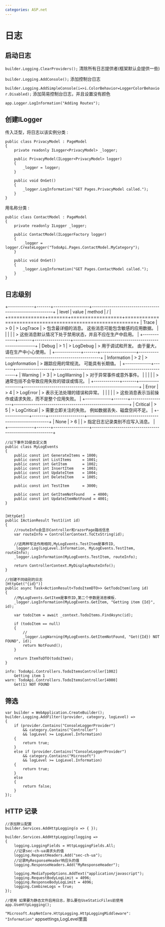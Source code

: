 ```yaml
---
categories: ASP.net
---
```


# 日志

## 启动日志

`builder.Logging.ClearProviders();`
清除所有日志提供者(框架默认会提供一些)

`builder.Logging.AddConsole();` 添加控制台日志

`builder.Logging.AddSimpleConsole(i=>i.ColorBehavior=LoggerColorBehavior.Disabled);`
添加简易控制台日志，并且设置没有颜色

`app.Logger.LogInformation("Adding Routes");`

## 创建ILogger

传入泛型，将日志以该实例分类 :

    public class PrivacyModel : PageModel
    {
        private readonly ILogger<PrivacyModel> _logger;

        public PrivacyModel(ILogger<PrivacyModel> logger)
        {
            _logger = logger;
        }

        public void OnGet()
        {
            _logger.LogInformation("GET Pages.PrivacyModel called.");
        }
    }

用名称分类 :

    public class ContactModel : PageModel
    {
        private readonly ILogger _logger;

        public ContactModel(ILoggerFactory logger)
        {
            _logger = logger.CreateLogger("TodoApi.Pages.ContactModel.MyCategory");
        }

        public void OnGet()
        {
            _logger.LogInformation("GET Pages.ContactModel called.");
        }
    }

## 日志级别

+-------------+-------+------------------+----------------------------------------------------------+
| level       | value | method           | /                                                        |
+=============+=======+==================+==========================================================+
| Trace       | > 0   | > LogTrace       | > 包含最详细的消息。 这些消息可能包含敏感的应用数据。    |
|             |       |                  | > 这些消息默认情况下处于禁用状态，并且不应在生产中启用。 |
+-------------+-------+------------------+----------------------------------------------------------+
| Debug       | > 1   | > LogDebug       | > 用于调试和开发。 由于量大，请在生产中小心使用。        |
+-------------+-------+------------------+----------------------------------------------------------+
| Information | > 2   | > LogInformation | > 跟踪应用的常规流。 可能具有长期值。                    |
+-------------+-------+------------------+----------------------------------------------------------+
| Warning     | > 3   | > LogWarning     | > 对于异常事件或意外事件。                               |
|             |       |                  | > 通常包括不会导致应用失败的错误或情况。                 |
+-------------+-------+------------------+----------------------------------------------------------+
| Error       | > 4   | > LogError       | > 表示无法处理的错误和异常。                             |
|             |       |                  | > 这些消息表示当前操作或请求失败，而不是整个应用失败。   |
+-------------+-------+------------------+----------------------------------------------------------+
| Critical    | > 5   | > LogCritical    | > 需要立即关注的失败。 例如数据丢失、磁盘空间不足。      |
+-------------+-------+------------------+----------------------------------------------------------+
| None        | > 6   |                  | > 指定日志记录类别不应写入消息。                         |
+-------------+-------+------------------+----------------------------------------------------------+

    //以下事件ID是自定义类
    public class MyLogEvents
    {
        public const int GenerateItems = 1000;
        public const int ListItems     = 1001;
        public const int GetItem       = 1002;
        public const int InsertItem    = 1003;
        public const int UpdateItem    = 1004;
        public const int DeleteItem    = 1005;

        public const int TestItem      = 3000;

        public const int GetItemNotFound    = 4000;
        public const int UpdateItemNotFound = 4001;
    }


    [HttpGet]
    public IActionResult Test1(int id)
    {
        //routeInfo会显示Controller和razorPage路线信息
        var routeInfo = ControllerContext.ToCtxString(id);

        //这两种写法作用相同,MyLogEvents.TestItem是事件ID,
        _logger.Log(LogLevel.Information, MyLogEvents.TestItem, routeInfo);
        _logger.LogInformation(MyLogEvents.TestItem, routeInfo);

        return ControllerContext.MyDisplayRouteInfo();
    }

    //创建不同级别的日志
    [HttpGet("{id}")]
    public async Task<ActionResult<TodoItemDTO>> GetTodoItem(long id)
    {
        //MyLogEvents.GetItem是事件ID,第二个参数是消息模板.
        _logger.LogInformation(MyLogEvents.GetItem, "Getting item {Id}", id);

        var todoItem = await _context.TodoItems.FindAsync(id);

        if (todoItem == null)
        {
            //
            _logger.LogWarning(MyLogEvents.GetItemNotFound, "Get({Id}) NOT FOUND", id);
            return NotFound();
        }

        return ItemToDTO(todoItem);
    }

    info: TodoApi.Controllers.TodoItemsController[1002]
        Getting item 1
    warn: TodoApi.Controllers.TodoItemsController[4000]
        Get(1) NOT FOUND

## 筛选

    var builder = WebApplication.CreateBuilder();
    builder.Logging.AddFilter((provider, category, logLevel) =>
    {
        if (provider.Contains("ConsoleLoggerProvider")
            && category.Contains("Controller")
            && logLevel >= LogLevel.Information)
        {
            return true;
        }
        else if (provider.Contains("ConsoleLoggerProvider")
            && category.Contains("Microsoft")
            && logLevel >= LogLevel.Information)
        {
            return true;
        }
        else
        {
            return false;
        }
    });

## HTTP 记录

    //添加默认配置
    builder.Services.AddHttpLogging(o => { }); 

    builder.Services.AddHttpLogging(logging =>
    {
        logging.LoggingFields = HttpLoggingFields.All;
        //记录sec-ch-ua请求头的值
        logging.RequestHeaders.Add("sec-ch-ua");
        //记录MyResponseHeader响应头的值      
        logging.ResponseHeaders.Add("MyResponseHeader");

        logging.MediaTypeOptions.AddText("application/javascript");
        logging.RequestBodyLogLimit = 4096;
        logging.ResponseBodyLogLimit = 4096;
        logging.CombineLogs = true;
    });

    //使用 如果要为静态文件启用日志，那么要在UseStaticFiles前使用
    app.UseHttpLogging(); 

`"Microsoft.AspNetCore.HttpLogging.HttpLoggingMiddleware": "Information"`
appsettings,LogLevel里面
